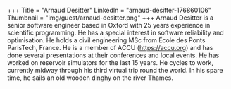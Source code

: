 +++
Title = "Arnaud Desitter"
LinkedIn = "arnaud-desitter-176860106"
Thumbnail = "img/guest/arnaud-desitter.png"
+++
Arnaud Desitter is a senior software engineer based in Oxford with 25 years experience in scientific programming. He has a special interest in software reliability and optimisation. He holds a civil engineering MSc from École des Ponts ParisTech, France. He is a member of ACCU (https://accu.org) and has done several presentations at their conferences and local events.
He has worked on reservoir simulators for the last 15 years. He cycles to work, currently midway through his third virtual trip round the world. In his spare time, he sails an old wooden dinghy on the river Thames.
